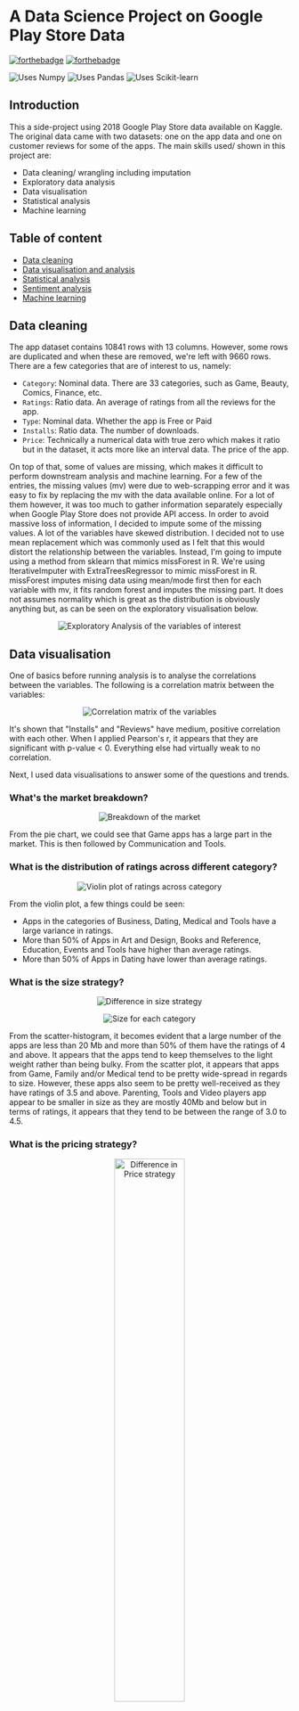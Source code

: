 # A Data Science Project on Google Play Store Data
[![forthebadge](https://forthebadge.com/images/badges/made-with-python.svg)](https://forthebadge.com)
[![forthebadge](https://forthebadge.com/images/badges/built-with-love.svg)](https://forthebadge.com)

![Uses Numpy](https://img.shields.io/badge/uses-numpy-yellow)
![Uses Pandas](https://img.shields.io/badge/uses-Pandas-green)
![Uses Scikit-learn](https://img.shields.io/badge/uses-scikit--learn-blue)

## Introduction
This a side-project using 2018 Google Play Store data available on Kaggle. The original data came with two datasets: one on the app data and one on customer reviews for some of the apps. The main skills used/ shown in this project are: 

- Data cleaning/ wrangling including imputation
- Exploratory data analysis
- Data visualisation
- Statistical analysis
- Machine learning

## Table of content

- [Data cleaning](#data-cleaning)
- [Data visualisation and analysis](#data-visualisation-and-analysis)
- [Statistical analysis](#statistical-analysis)
- [Sentiment analysis](#sentiment-analysis)
- [Machine learning](#machine-learning)

## Data cleaning
The app dataset contains 10841 rows with 13 columns. However, some rows are duplicated and when these are removed, we're left with 9660 rows. There are a few categories that are of interest to us, namely:

- `Category`: Nominal data. There are 33 categories, such as Game, Beauty, Comics, Finance, etc.
- `Ratings`: Ratio data. An average of ratings from all the reviews for the app.
- `Type`: Nominal data. Whether the app is Free or Paid
- `Installs`: Ratio data. The number of downloads.
- `Price`: Technically a numerical data with true zero which makes it ratio but in the dataset, it acts more like an interval data. The price of the app.

On top of that, some of values are missing, which makes it difficult to perform downstream analysis and machine learning. For a few of the entries, the missing values (mv) were due to web-scrapping error and it was easy to fix by replacing the mv with the data available online. For a lot of them however, it was too much to gather information separately especially when Google Play Store does not provide API access. In order to avoid massive loss of information, I decided to impute some of the missing values.  A lot of the variables have skewed distribution. I decided not to use mean replacement which was commonly used as I felt that this would distort the relationship between the variables. Instead, I'm going to impute using a method from sklearn that mimics missForest in R. We're using IterativeImputer with ExtraTreesRegressor to mimic missForest in R. missForest imputes mising data using mean/mode first then for each variable with mv, it fits random forest and imputes the missing part. It does not assumes normality which is great as the distribution is obviously anything but, as can be seen on the exploratory visualisation below.

<p align="center">
    <img src="https://github.com/hannz88/Google_Play_Store_Data_Science/blob/main/Graphs/EDA.png" alt="Exploratory Analysis of the variables of interest">
</p>

## Data visualisation
One of basics before running analysis is to analyse the correlations between the variables. The following is a correlation matrix between the variables:

<p align="center">
    <img src="https://github.com/hannz88/Google_Play_Store_Data_Science/blob/main/Graphs/correlation_matrix.png" alt="Correlation matrix of the variables">
</p>

It's shown that "Installs" and "Reviews" have medium, positive correlation with each other. When I applied Pearson's r, it appears that they are significant with p-value < 0. Everything else had virtually weak to no correlation.

Next, I used data visualisations to answer some of the questions and trends.

### What's the market breakdown?
<p align="center">
    <img src="https://github.com/hannz88/Google_Play_Store_Data_Science/blob/main/Graphs/market_breakdown.png" alt="Breakdown of the market">
</p>

From the pie chart, we could see that Game apps has a large part in the market. This is then followed by Communication and Tools.

### What is the distribution of ratings across different category?
<p align="center">
    <img src="https://github.com/hannz88/Google_Play_Store_Data_Science/blob/main/Graphs/violinplot.png" alt="Violin plot of ratings across category">
</p>

From the violin plot, a few things could be seen:

- Apps in the categories of Business, Dating, Medical and Tools have a large variance in ratings.
- More than 50% of Apps in Art and Design, Books and Reference, Education, Events and Tools have higher than average ratings.
- More than 50% of Apps in Dating have lower than average ratings.

### What is the size strategy?
<p align="center">
    <img src="https://github.com/hannz88/Google_Play_Store_Data_Science/blob/main/Graphs/size_strategy.png" alt="Difference in size strategy">
</p>
<p align="center">
    <img src="https://github.com/hannz88/Google_Play_Store_Data_Science/blob/main/Graphs/size_category.png" alt="Size for each category">
</p>

From the scatter-histogram, it becomes evident that a large number of the apps are less than 20 Mb and more than 50% of them have the ratings of 4 and above. It appears that the apps tend to keep themselves to the light weight rather than being bulky. From the scatter plot, it appears that apps from Game, Family and/or Medical tend to be pretty wide-spread in regards to size. However, these apps also seem to be pretty well-received as they have ratings of 3.5 and above. Parenting, Tools and Video players app appear to be smaller in size as they are mostly 40Mb and below but in terms of ratings, it appears that they tend to be between the range of 3.0 to 4.5.

### What is the pricing strategy?
<p align="center">
    <img src="https://github.com/hannz88/Google_Play_Store_Data_Science/blob/main/Graphs/Pricing_apps.png" alt="Difference in Price strategy" height="50%" width="50%">
</p>
<p align="center">
    <img src="https://github.com/hannz88/Google_Play_Store_Data_Science/blob/main/Graphs/price_each_category.png" alt="Price for each category">
</p>

From the pie chart, only 7.8% of the Apps are in the Paid category. Out of the paid category, more than 50% of them are $100 and below. Somebody expressed their suprise that Game apps are less than $100. A gamer would understand that the companies do not earn their revenue through the sales of the app but the in-app purchases. Furthermore, only 10 apps are above $100. Let's take a look at them.

<p align="center">
    <img src="https://github.com/hannz88/Google_Play_Store_Data_Science/blob/main/Graphs/I_am_rich.png" alt="I am rich apps">
</p>

When looking at those expensive apps, I am legit shooketh. Smh. Wikipedia claimed that the "I am rich" apps were apparently "a work of art with no hidden function at all" and their creation was for no other reason than to show off that they could afford it. In other words, they are just flexing that they're rich. Why tho??

<p align="center">
    <img src="https://github.com/hannz88/Google_Play_Store_Data_Science/blob/main/Graphs/rich.gif" alt="Make it rain gif">
</p>

## Statistical analysis
Given the data, there are two questions that I'm curious about and decided to test them. 

1) Is there a difference in popularity between Free and Paid apps?
2) Is there a difference in ratings between the different categories?

### Is there a difference in popularity between Free and Paid apps?
To answer this question, I used "Installs" as a measurement. The reason is simply that if an app is popular it is more likely to get spread by word-of-mouth. First, let's do a quick exploratory analysis of the difference between Free and Paid

<p align="center">
    <img src="https://github.com/hannz88/Google_Play_Store_Data_Science/blob/main/Graphs/boxplot_free_paid.png" alt="Boxplot to compare popularity between free and paid">
</p>

Given that the boxplot of the number of downloads appear to have some overlap, it might still have a significant difference between the different types. We could use a variant of t-test to test the differences. I performed levene's test and shapiro-wilk's test for homogeneity of variance and normality respectively. The results showed that both assumptions are violated (both p-values < 0.05).

```
# levene's test
from scipy.stats import levene
x = store_df.loc[store_df["Type"]=="Free", "Installs_log"]
y = store_df.loc[store_df["Type"]=="Paid", "Installs_log"]
s, p = levene(x,y)
p
>>> 1.3113456031787633e-20

# shapiro-wilk's test
from scipy.stats import shapiro
s,p = stats.shapiro(x)
>>> 4.021726592612225e-43
```

The homogeneity of variance and normality are violated, so student t-test is not advisable. So, an unpaired, non-parametric test should be used. Under these conditions, Mann whitney test is probably the most appropriate. In general, Mann Whitney's assumptions are:

- observations from both groups are independent from each other
- responses are at least ordinal (ie, you can say which is higher)

Since the assumptions are met, we'll go ahead and use the test.

```
# Mann-Whitney
from scipy.stats import mannwhitneyu
stats.mannwhitneyu(x,y)
>>> MannwhitneyuResult(statistic=1685312.5, pvalue=1.2531215783547303e-116)
```

We can reject the null hypothesis that the sample distributions are equal between the groups (p-value < 0.05, U= 1685312.5)

### Is there a difference in ratings between the different categories?

Given that there are multiple levels (aka multiple categories within an independent variable), I decided to use One-way ANOVA at first. However, the residuals did not meet the assumption of normality as visible from the QQ plot of the residuals.  

<p align="center">
    <img src="https://github.com/hannz88/Google_Play_Store_Data_Science/blob/main/Graphs/qqplot_of_residuals.png" alt="Residuals QQ plot">
</p>

Then, I tried log transformation but it did not help either. Therefore, I decided to use non-parametric test, specifically Kruskal-Wallis test.  Before we conduct Kruskal-Wallis test, there are a few assumptions that are needed to be met:

1) Samples drawn are random 
2) Observations are independent

Both of these assumptions are met because each app is a unique entry so they are independent of each other. Note: Scipy does not have a function that will give you the effect size of Kruskal-Wallis test but it's easy to obtain it using the s-value from the test. 

```
# Kruskal-Wallis test
from scipy import stats
s, p = stats.kruskal(*[group["Ratings_imp"].values for name, group in store_df.groupby("Category")])
>>> 291.9695989365334 9.87269222844556e-44

# Effect size
def kruskal_effect_size(h, n, k):
    """
    Return the effect size of Kruskal-Wallis test.
    H = H-value of statistics of Kruskal-Wallis
    n = number of observations
    k = number of groups
    The formulas is from Tomczak and Tomczak (2014)
    """
    return h * (n+1)/(n**2 - 1)
n = len(store_df)   
k = len(store_df["Category"].unique())
kruskal_effect_size(h = s, n=n, k=k)
>>> 0.03022772532731477
```
Kruskal-Wallis test showed that there is a significant difference among the ratings of different categories (p-value < 0, H-value = 291.97) but the effect is weak (eta-squared = 0.03).

## Sentiment analysis
